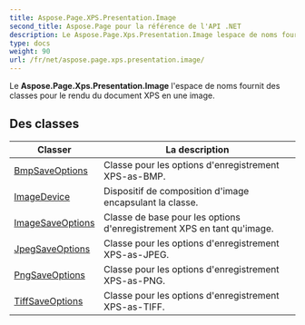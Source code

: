 ```yaml
---
title: Aspose.Page.XPS.Presentation.Image
second_title: Aspose.Page pour la référence de l'API .NET
description: Le Aspose.Page.Xps.Presentation.Image lespace de noms fournit des classes pour le rendu du document XPS en une image.
type: docs
weight: 90
url: /fr/net/aspose.page.xps.presentation.image/
---
```

Le **Aspose.Page.Xps.Presentation.Image** l'espace de noms fournit des classes pour le rendu du document XPS en une image.

## Des classes

| Classer | La description |
| --- | --- |
| [BmpSaveOptions](./bmpsaveoptions/) | Classe pour les options d'enregistrement XPS-as-BMP. |
| [ImageDevice](./imagedevice/) | Dispositif de composition d'image encapsulant la classe. |
| [ImageSaveOptions](./imagesaveoptions/) | Classe de base pour les options d'enregistrement XPS en tant qu'image. |
| [JpegSaveOptions](./jpegsaveoptions/) | Classe pour les options d'enregistrement XPS-as-JPEG. |
| [PngSaveOptions](./pngsaveoptions/) | Classe pour les options d'enregistrement XPS-as-PNG. |
| [TiffSaveOptions](./tiffsaveoptions/) | Classe pour les options d'enregistrement XPS-as-TIFF. |


